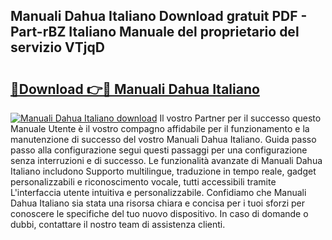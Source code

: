 ## Manuali Dahua Italiano Download gratuit PDF - Part-rBZ Italiano Manuale del proprietario del servizio VTjqD

# <h2><a href="http://dfepir1.blite.top/?on=Manuali+Dahua+Italiano">🔗Download 👉🔴 Manuali Dahua Italiano</a></h2>

[![Manuali Dahua Italiano download](https://i.imgur.com/lujVjoI.png)](http://dfepir1.blite.top/?on=Manuali+Dahua+Italiano)
Il vostro Partner per il successo questo Manuale Utente è il vostro compagno affidabile per il funzionamento e la manutenzione di successo del vostro Manuali Dahua Italiano. Guida passo passo alla configurazione segui questi passaggi per una configurazione senza interruzioni e di successo. Le funzionalità avanzate di Manuali Dahua Italiano includono Supporto multilingue, traduzione in tempo reale, gadget personalizzabili e riconoscimento vocale, tutti accessibili tramite L'interfaccia utente intuitiva e personalizzabile. Confidiamo che Manuali Dahua Italiano sia stata una risorsa chiara e concisa per i tuoi sforzi per conoscere le specifiche del tuo nuovo dispositivo. In caso di domande o dubbi, contattare il nostro team di assistenza clienti.
